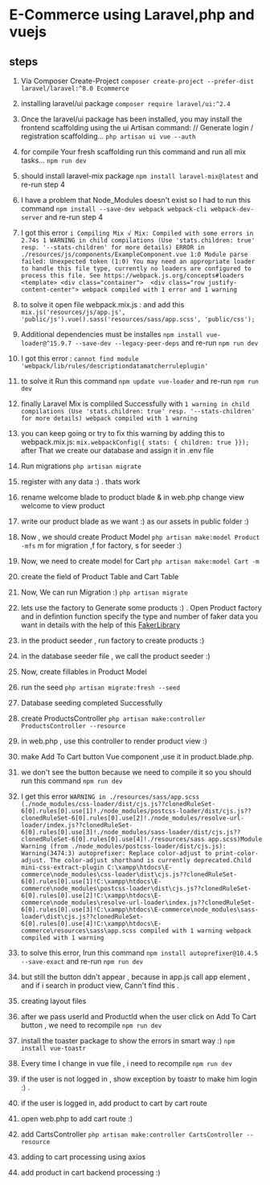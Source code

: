 # E-Commerce using Laravel,php and vuejs

## steps

1. Via Composer Create-Project `composer create-project --prefer-dist laravel/laravel:^8.0 Ecommerce`

2. installing laravel/ui package `composer require laravel/ui:^2.4`

3. Once the laravel/ui package has been installed, you may install the frontend scaffolding using the ui Artisan command:
// Generate login / registration scaffolding...
`php artisan ui vue --auth`

4. for compile Your fresh scaffolding run this command and run all mix tasks... `npm run dev`

5. should install laravel-mix package `npm install laravel-mix@latest` and re-run step 4

6. I have a problem that Node_Modules doesn't exist so I had to run this command `npm install --save-dev webpack webpack-cli webpack-dev-server` and re-run step 4

7. I got this error `i Compiling Mix √ Mix: Compiled with some errors in 2.74s 1 WARNING in child compilations (Use 'stats.children: true' resp. '--stats-children' for more details) ERROR in ./resources/js/components/ExampleComponent.vue 1:0 Module parse failed: Unexpected token (1:0) You may need an appropriate loader to handle this file type, currently no loaders are configured to process this file. See https://webpack.js.org/concepts#loaders <template> <div class="container">  <div class="row justify-content-center"> webpack compiled with 1 error and 1 warning`

8. to solve it open file webpack.mix.js : and add this `mix.js('resources/js/app.js', 'public/js').vue().sass('resources/sass/app.scss', 'public/css');`

9. Additional dependencies must be installes `npm install vue-loader@^15.9.7 --save-dev --legacy-peer-deps` and re-run `npm run dev`

10. I got this error : `cannot find module 'webpack/lib/rules/descriptiondatamatcherruleplugin'`

11. to solve it Run this command `npm update vue-loader` and re-run `npm run dev`

12. finally Laravel Mix is compliled Successfully with `1 warning in child compilations (Use 'stats.children: true' resp. '--stats-children' for more details) webpack compiled with 1 warning`

13. you can keep going or try to fix this warning  by adding this to webpack.mix.js: `mix.webpackConfig({ stats: { children: true }});` after That we create our database and assign it in .env file

14. Run migrations `php artisan migrate`

15. register with any data :) . thats work 

16. rename welcome blade to product blade & in web.php change view welcome to view product 

17. write our product blade as we want :) as our assets in public folder :)

18. Now , we should create Product Model `php artisan make:model Product -mfs` m for migration ,f for factory, s for seeder :) 

19. Now, we need to create model for Cart `php artisan make:model Cart -m` 

20. create the field of Product Table and Cart Table

21. Now, We can run Migration :) `php artisan migrate`

22. lets use the factory to Generate some products :) . Open Product factory and in defintion function specify the type and  number of faker data you want in details with the help of this [FakerLibrary](https://github.com/fzaninotto/Faker)

23. in the product seeder , run factory to create products :)

24. in the database seeder file , we call the product seeder :) 

25. Now, create fillables in Product Model

26. run the seed `php artisan migrate:fresh --seed`

27. Database seeding completed Successfully

28. create ProductsController `php artisan make:controller ProductsController --resource`

29. in web.php , use this controller to render product view :) 

30. make Add To Cart button Vue component ,use it in product.blade.php. 

31. we don't see the button because we need to compile it so you should run this command `npm run dev`

32. I get this error `WARNING in ./resources/sass/app.scss (./node_modules/css-loader/dist/cjs.js??clonedRuleSet-6[0].rules[0].use[1]!./node_modules/postcss-loader/dist/cjs.js??clonedRuleSet-6[0].rules[0].use[2]!./node_modules/resolve-url-loader/index.js??clonedRuleSet-6[0].rules[0].use[3]!./node_modules/sass-loader/dist/cjs.js??clonedRuleSet-6[0].rules[0].use[4]!./resources/sass app.scss)Module Warning (from ./node_modules/postcss-loader/dist/cjs.js): Warning(3474:3) autoprefixer: Replace color-adjust to print-color-adjust. The color-adjust shorthand is currently deprecated.Child mini-css-extract-plugin C:\xampp\htdocs\E-commerce\node_modules\css-loader\dist\cjs.js??clonedRuleSet-6[0].rules[0].use[1]!C:\xampp\htdocs\E-commerce\node_modules\postcss-loader\dist\cjs.js??clonedRuleSet-6[0].rules[0].use[2]!C:\xampp\htdocs\E-commerce\node_modules\resolve-url-loader\index.js??clonedRuleSet-6[0].rules[0].use[3]!C:\xampp\htdocs\E-commerce\node_modules\sass-loader\dist\cjs.js??clonedRuleSet-6[0].rules[0].use[4]!C:\xampp\htdocs\E-commerce\resources\sass\app.scss compiled with 1 warning webpack compiled with 1 warning`

33. to solve this error, Irun this command `npm install autoprefixer@10.4.5 --save-exact` and re-run `npm run dev`

34. but still the button ddn't appear , because in app.js call app element , and if i search in product view, Cann't find this .

35. creating layout files 

36. after we pass userId and ProductId when the user click on Add To Cart button , we need to recompile `npm run dev`

37. install the toaster package to show the errors in smart way :) `npm install vue-toastr`

38. Every time I change in vue file , i need to recompile `npm run dev`

39. if the user is not logged in , show exception by toastr to make him login :) .

40. if the user is logged in, add product to cart by cart route

41. open web.php to add cart route :) 

42. add CartsController `php artisan make:controller CartsController --resource`

43. adding to cart processing using axios

44. add product in cart backend processing :) 